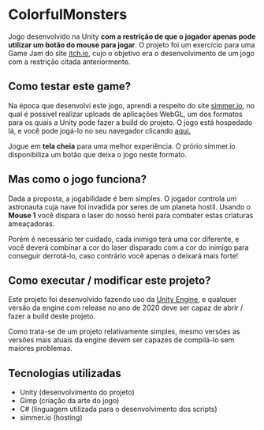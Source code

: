 # ColorfulMonsters
Jogo desenvolvido na Unity **com a restrição de que o jogador apenas pode utilizar um botão do mouse para jogar**. O projeto foi um exercício para uma Game Jam do site [itch.io](https://itch.io/), cujo o objetivo era o desenvolvimento de um jogo com a restrição citada anteriormente.

## Como testar este game?
Na época que desenvolvi este jogo, aprendi a respeito do site [simmer.io](https://simmer.io/), no qual é possível realizar uploads de aplicações WebGL, um dos formatos para os quais a Unity pode fazer a build do projeto. O jogo está hospedado lá, e você pode jogá-lo no seu navegador clicando [aqui.](https://simmer.io/@rhyrms/colorfulmonsters)

Jogue em **tela cheia** para uma melhor experiência. O prório simmer.io disponibiliza um botão que deixa o jogo neste formato.

## Mas como o jogo funciona?
Dada a proposta, a jogabilidade é bem simples. O jogador controla um astronauta cuja nave foi invadida por seres de um planeta hostil. Usando o **Mouse 1** você dispara o laser do nosso herói para combater estas criaturas ameaçadoras.

Porém é necessário ter cuidado, cada inimigo terá uma cor diferente, e você deverá combinar a cor do laser disparado com a cor do inimigo para conseguir derrotá-lo, caso contrário você apenas o deixará mais forte!

## Como executar / modificar este projeto?
Este projeto foi desenvolvido fazendo uso da [Unity Engine](https://unity.com/), e qualquer versão da engine com release no ano de 2020 deve ser capaz de abrir / fazer a build deste projeto.

Como trata-se de um projeto relativamente simples, mesmo versões as versões mais atuais da engine devem ser capazes de compilá-lo sem maiores problemas.

## Tecnologias utilizadas
* Unity (desenvolvimento do projeto)
* Gimp (criação da arte do jogo)
* C# (linguagem utilizada para o desenvolvimento dos scripts)
* simmer.io (hosting)
